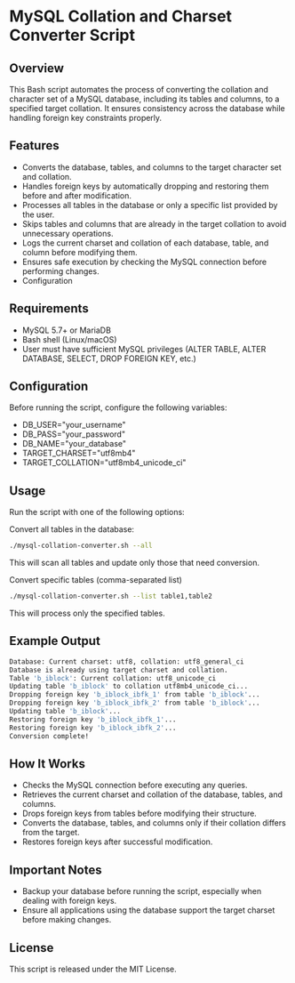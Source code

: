 # MySQL Collation and Charset Converter Script

## Overview

This Bash script automates the process of converting the collation and character set of a MySQL database, including its tables and columns, to a specified target collation. It ensures consistency across the database while handling foreign key constraints properly.

## Features

- Converts the database, tables, and columns to the target character set and collation.
- Handles foreign keys by automatically dropping and restoring them before and after modification.
- Processes all tables in the database or only a specific list provided by the user.
- Skips tables and columns that are already in the target collation to avoid unnecessary operations.
- Logs the current charset and collation of each database, table, and column before modifying them.
- Ensures safe execution by checking the MySQL connection before performing changes.
- Configuration

## Requirements

- MySQL 5.7+ or MariaDB
- Bash shell (Linux/macOS)
- User must have sufficient MySQL privileges (ALTER TABLE, ALTER DATABASE, SELECT, DROP FOREIGN KEY, etc.)

## Configuration

Before running the script, configure the following variables:

- DB_USER="your_username"
- DB_PASS="your_password"
- DB_NAME="your_database"
- TARGET_CHARSET="utf8mb4"
- TARGET_COLLATION="utf8mb4_unicode_ci"

## Usage

Run the script with one of the following options:

Convert all tables in the database:
```sh
./mysql-collation-converter.sh --all
```
This will scan all tables and update only those that need conversion.

Convert specific tables (comma-separated list)
```sh
./mysql-collation-converter.sh --list table1,table2
```
This will process only the specified tables.

## Example Output

```sh
Database: Current charset: utf8, collation: utf8_general_ci
Database is already using target charset and collation.
Table 'b_iblock': Current collation: utf8_unicode_ci
Updating table 'b_iblock' to collation utf8mb4_unicode_ci...
Dropping foreign key 'b_iblock_ibfk_1' from table 'b_iblock'...
Dropping foreign key 'b_iblock_ibfk_2' from table 'b_iblock'...
Updating table 'b_iblock'...
Restoring foreign key 'b_iblock_ibfk_1'...
Restoring foreign key 'b_iblock_ibfk_2'...
Conversion complete!
```

## How It Works

- Checks the MySQL connection before executing any queries.
- Retrieves the current charset and collation of the database, tables, and columns.
- Drops foreign keys from tables before modifying their structure.
- Converts the database, tables, and columns only if their collation differs from the target.
- Restores foreign keys after successful modification.

## Important Notes

- Backup your database before running the script, especially when dealing with foreign keys.
- Ensure all applications using the database support the target charset before making changes.

## License
This script is released under the MIT License.
